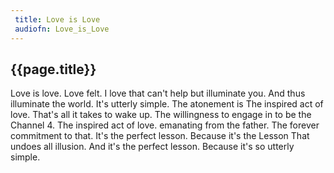 ```yaml
---
 title: Love is Love
 audiofn: Love_is_Love
---
```


## {{page.title}}

Love is love. Love felt. I love that can't help but illuminate you. And
thus illuminate the world. It's utterly simple. The atonement is The
inspired act of love. That's all it takes to wake up. The willingness to
engage in to be the Channel 4. The inspired act of love. emanating from
the father. The forever commitment to that. It's the perfect lesson.
Because it's the Lesson That undoes all illusion. And it's the perfect
lesson. Because it's so utterly simple.

